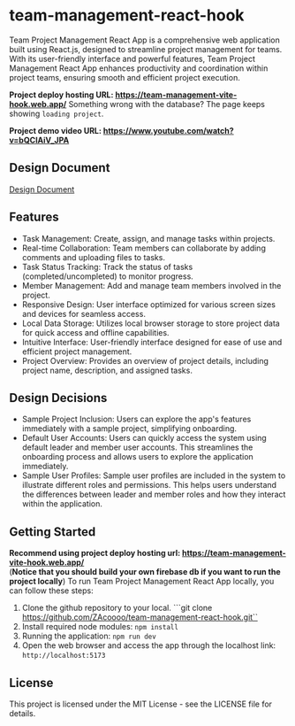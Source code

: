 # team-management-react-hook
Team Project Management React App is a comprehensive web application built using React.js, designed to streamline project management for teams. With its user-friendly interface and powerful features, Team Project Management React App enhances productivity and coordination within project teams, ensuring smooth and efficient project execution.

**Project deploy hosting URL: https://team-management-vite-hook.web.app/**
Something wrong with the database? The page keeps showing `loading project`.

**Project demo video URL: https://www.youtube.com/watch?v=bQCIAiV_JPA**


## Design Document
[Design Document](https://github.com/ZAcoooo/team-management-react-hook/blob/main/design/Project-2-Design.pdf)

## Features
- Task Management: Create, assign, and manage tasks within projects.
- Real-time Collaboration: Team members can collaborate by adding comments and uploading files to tasks.
- Task Status Tracking: Track the status of tasks (completed/uncompleted) to monitor progress.
- Member Management: Add and manage team members involved in the project.
- Responsive Design: User interface optimized for various screen sizes and devices for seamless access.
- Local Data Storage: Utilizes local browser storage to store project data for quick access and offline capabilities.
- Intuitive Interface: User-friendly interface designed for ease of use and efficient project management.
- Project Overview: Provides an overview of project details, including project name, description, and assigned tasks.

## Design Decisions
- Sample Project Inclusion: Users can explore the app's features immediately with a sample project, simplifying onboarding.
- Default User Accounts: Users can quickly access the system using default leader and member user accounts. This streamlines the onboarding process and allows users to explore the application immediately.
- Sample User Profiles: Sample user profiles are included in the system to illustrate different roles and permissions. This helps users understand the differences between leader and member roles and how they interact within the application.

## Getting Started
**Recommend using project deploy hosting url: https://team-management-vite-hook.web.app/** <br>
(**Notice that you should build your own firebase db if you want to run the project locally**) To run Team Project Management React App locally, you can follow these steps:
1. Clone the github repository to your local.
```git clone https://github.com/ZAcoooo/team-management-react-hook.git``
2. Install required node modules:
```npm install```
3. Running the application:
```npm run dev```
4. Open the web browser and access the app through the localhost link:
```http://localhost:5173```

## License
This project is licensed under the MIT License - see the LICENSE file for details.

